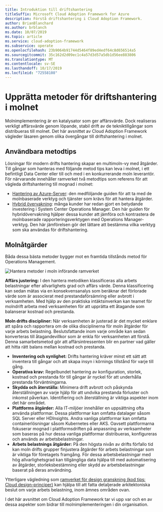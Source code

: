```yaml
---
title: Introduktion till driftshantering
titleSuffix: Microsoft Cloud Adoption Framework for Azure
description: Förstå driftshantering i Cloud Adoption Framework.
author: BrianBlanchard
ms.author: brblanch
ms.date: 10/07/2019
ms.topic: article
ms.service: cloud-adoption-framework
ms.subservice: operate
ms.openlocfilehash: 23b9064b91744d5464f89ed4edf64c8d656514a5
ms.sourcegitcommit: 35c162d2d09ec1c4a57d3d57a5db1d56ee883806
ms.translationtype: MT
ms.contentlocale: sv-SE
ms.lasthandoff: 10/17/2019
ms.locfileid: "72558108"
---
```

# <a name="establishing-operational-management-practices-in-the-cloud"></a>Upprätta metoder för driftshantering i molnet

Molnimplementering är en katalysator som ger affärsvärde. Dock realiseras verkligt affärsvärde genom löpande, stabil drift av de tekniktillgångar som distribueras till molnet. Det här avsnittet av Cloud Adoption Framework vägleder läsaren genom olika övergångar till driftshantering i molnet.

## <a name="actionable-best-practices"></a>Användbara metodtips

Lösningar för modern drifts hantering skapar en multimoln-vy med åtgärder. Till gångar som hanteras med följande metod tips kan leva i molnet, i ett befintligt Data Center eller till och med i en konkurrerande moln leverantör. För närvarande innehåller ramverket två metodtips som referens för att vägleda driftshantering till mognad i molnet:

- [Hantering av Azure-Server](./azure-server-management/index.md): den medföljande guiden för att ta med de molnbaserade verktyg och tjänster som krävs för att hantera åtgärder.
- [Hybrid övervakning](./monitor/index.md): många kunder har redan gjort en betydande investering i System Center Operations Manager. Den här guiden för hybridövervakning hjälper dessa kunder att jämföra och kontrastera de molnbaserade rapporteringsverktygen med Operations Manager-verktyg. Den här jämförelsen gör det lättare att bestämma vilka verktyg som ska användas för driftshantering.

## <a name="cloud-operations"></a>Molnåtgärder

Båda dessa bästa metoder bygger mot en framtida tillstånds metod för Operations Management.

![Hantera metoder i moln införande ramverket](../_images/manage/caf-manage.png)

**Affärs justering:** I den hantera metodiken klassificeras alla arbets belastningar efter allvarlighets grad och affärs värde. Denna klassificering kan sedan mätas via en konsekvensanalys som beräknar det förlorade värde som är associerat med prestandaförsämring eller avbrott i verksamheten. Med hjälp av den praktiska intäktsinverkan kan teamet för molndrift arbeta med verksamheten för att upprätta ett åtagande som balanserar kostnad och prestanda.

**Moln drifts discipliner:** När verksamheten är justerad är det mycket enklare att spåra och rapportera om de olika disciplinerna för moln åtgärder för varje arbets belastning. Beslutsfattande inom varje område kan sedan konverteras till åtagandevillkor som är enkla för verksamheten att förstå. Denna samarbetsmetod gör att affärsintressenten blir en partner vad gäller att hitta rätt balans mellan kostnad och prestanda.

- **Inventering och synlighet:** Drifts hantering kräver minst ett sätt att inventera till gångar och att skapa insyn i körnings tillstånd för varje till gång.
- **Operativa krav:** Regelbundet hantering av konfiguration, storlek, kostnad och prestanda för till gångar är nyckel för att underhålla prestanda förväntningarna.
- **Skydda och återställa:** Minimera drift avbrott och påskynda återställningen av varje hjälp för att undvika prestanda förluster och inkomst påverkan. Identifiering och återställning är viktiga aspekter inom det här området.
- **Plattforms åtgärder:** Alla IT-miljöer innehåller en uppsättning ofta använda plattformar. Dessa plattformar kan omfatta datalager såsom SQL Server eller HDInsights. Andra vanliga plattformar kan omfatta containerlösningar såsom Kubernetes eller AKS. Oavsett plattformarna fokuserar mognad i plattformsdriften på anpassning av verksamheter som baseras på hur dessa vanliga plattformar distribueras, konfigureras och används av arbetsbelastningar.
- **Arbets belastnings åtgärder:** På den högsta nivån av drifts förfallo tid kan moln drifts grupper finjustera åtgärder för arbets belastningar som är viktiga för företagets framgång. För dessa arbetsbelastningar med hög allvarlighetsgrad kan tillgängliga data hjälpa till med automatisering av åtgärder, storleksbestämning eller skydd av arbetsbelastningar baserat på deras användning.

Ytterligare vägledning som [ramverket för design granskning (kod tips: Cloud design-principer)](https://docs.microsoft.com/azure/architecture/reliability) kan hjälpa till att fatta detaljerade arkitektoniska beslut om varje arbets belastning, inom ämnes områden ovan.

I det här avsnittet om Cloud Adoption Framework tar vi upp var och en av dessa aspekter som bidrar till molnimplementeringen i din organisation.
